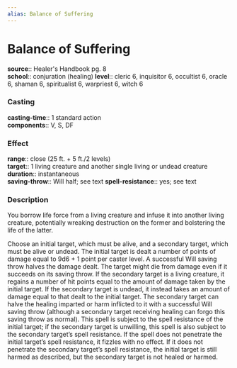 ```yaml
---
alias: Balance of Suffering
---
```


# Balance of Suffering 

**source**:: Healer's Handbook pg. 8  
**school**:: conjuration (healing)
**level**:: cleric 6, inquisitor 6, occultist 6, oracle 6, shaman 6, spiritualist 6, warpriest 6, witch 6

### Casting 

**casting-time**:: 1 standard action  
**components**:: V, S, DF

### Effect 

**range**:: close (25 ft. + 5 ft./2 levels)  
**target**:: 1 living creature and another single living or undead creature  
**duration**:: instantaneous  
**saving-throw**:: Will half; see text
**spell-resistance**:: yes; see text

### Description 

You borrow life force from a living creature and infuse it into another living creature, potentially wreaking destruction on the former and bolstering the life of the latter.  
  
Choose an initial target, which must be alive, and a secondary target, which must be alive or undead. The initial target is dealt a number of points of damage equal to 9d6 + 1 point per caster level. A successful Will saving throw halves the damage dealt. The target might die from damage even if it succeeds on its saving throw. If the secondary target is a living creature, it regains a number of hit points equal to the amount of damage taken by the initial target. If the secondary target is undead, it instead takes an amount of damage equal to that dealt to the initial target. The secondary target can halve the healing imparted or harm inflicted to it with a successful Will saving throw (although a secondary target receiving healing can forgo this saving throw as normal). This spell is subject to the spell resistance of the initial target; if the secondary target is unwilling, this spell is also subject to the secondary target’s spell resistance. If the spell does not penetrate the initial target’s spell resistance, it fizzles with no effect. If it does not penetrate the secondary target’s spell resistance, the initial target is still harmed as described, but the secondary target is not healed or harmed.

